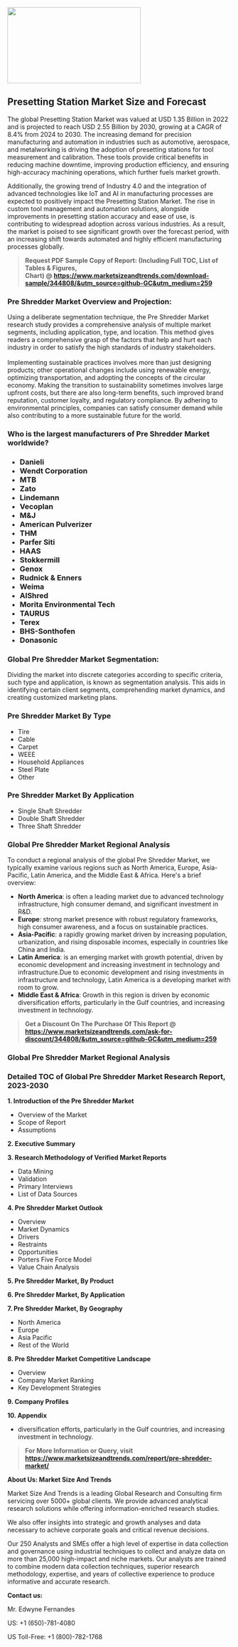 <p><img class="alignnone size-medium wp-image-20088" src="https://ffe5etoiles.com/wp-content/uploads/2024/12/MST1-300x171.png" alt="" width="300" height="171" /></p><h2>Presetting Station Market Size and Forecast</h2><p>The global Presetting Station Market was valued at USD 1.35 Billion in 2022 and is projected to reach USD 2.55 Billion by 2030, growing at a CAGR of 8.4% from 2024 to 2030. The increasing demand for precision manufacturing and automation in industries such as automotive, aerospace, and metalworking is driving the adoption of presetting stations for tool measurement and calibration. These tools provide critical benefits in reducing machine downtime, improving production efficiency, and ensuring high-accuracy machining operations, which further fuels market growth.</p><p>Additionally, the growing trend of Industry 4.0 and the integration of advanced technologies like IoT and AI in manufacturing processes are expected to positively impact the Presetting Station Market. The rise in custom tool management and automation solutions, alongside improvements in presetting station accuracy and ease of use, is contributing to widespread adoption across various industries. As a result, the market is poised to see significant growth over the forecast period, with an increasing shift towards automated and highly efficient manufacturing processes globally.</p></p><blockquote id="" class=""><strong>Request PDF Sample Copy of Report: (Including Full TOC, List of Tables &amp; Figures, Chart)&nbsp;@&nbsp;<strong><a href="https://www.marketsizeandtrends.com/download-sample/344808/&utm_source=github-GC&utm_medium=259" target="_blank">https://www.marketsizeandtrends.com/download-sample/344808/&utm_source=github-GC&utm_medium=259</a></strong></strong></blockquote><h3 id="" class="">Pre Shredder Market&nbsp;Overview and Projection:</h3><p id="" class="">Using a deliberate segmentation technique, the Pre Shredder Market research study provides a comprehensive analysis of multiple market segments, including application, type, and location. This method gives readers a comprehensive grasp of the factors that help and hurt each industry in order to satisfy the high standards of industry stakeholders. <br /> <br />Implementing sustainable practices involves more than just designing products; other operational changes include using renewable energy, optimizing transportation, and adopting the concepts of the circular economy. Making the transition to sustainability sometimes involves large upfront costs, but there are also long-term benefits, such improved brand reputation, customer loyalty, and regulatory compliance. By adhering to environmental principles, companies can satisfy consumer demand while also contributing to a more sustainable future for the world.</p><h3 id="" class="">Who is the largest manufacturers of&nbsp;Pre Shredder Market worldwide?</h3><h3 class=""><p><ul><li>Danieli </li><li> Wendt Corporation </li><li> MTB </li><li> Zato </li><li> Lindemann </li><li> Vecoplan </li><li> M&J </li><li> American Pulverizer </li><li> THM </li><li> Parfer Siti </li><li> HAAS </li><li> Stokkermill </li><li> Genox </li><li> Rudnick & Enners </li><li> Weima </li><li> AIShred </li><li> Morita Environmental Tech </li><li> TAURUS </li><li> Terex </li><li> BHS-Sonthofen </li><li> Donasonic</li></ul></p></h3><h3 id="" class="">Global&nbsp;Pre Shredder Market Segmentation:</h3><p id="" class="">Dividing the market into discrete categories according to specific criteria, such type and application, is known as segmentation analysis. This aids in identifying certain client segments, comprehending market dynamics, and creating customized marketing plans.</p><h3 id="" class="">Pre Shredder Market&nbsp;By Type</h3><p><p><ul><li>Tire</li><li> Cable</li><li> Carpet</li><li> WEEE</li><li> Household Appliances</li><li> Steel Plate</li><li> Other</p></li></ul></p></p><h3 id="" class="">Pre Shredder Market&nbsp;By Application</h3><p class=""><p><ul><li>Single Shaft Shredder</li><li> Double Shaft Shredder</li><li> Three Shaft Shredder</li></ul></p></p><h3 id="" class="">Global Pre Shredder Market Regional Analysis</h3><p id="" class="">To conduct a regional analysis of the global Pre Shredder Market, we typically examine various regions such as North America, Europe, Asia-Pacific, Latin America, and the Middle East &amp; Africa. Here's a brief overview:</p><ul><li><strong>North America</strong>: is often a leading market due to advanced technology infrastructure, high consumer demand, and significant investment in R&amp;D.</li><li><strong>Europe</strong>: strong market presence with robust regulatory frameworks, high consumer awareness, and a focus on sustainable practices.</li><li><strong>Asia-Pacific</strong>: a rapidly growing market driven by increasing population, urbanization, and rising disposable incomes, especially in countries like China and India.</li><li><strong>Latin America</strong>: is an emerging market with growth potential, driven by economic development and increasing investment in technology and infrastructure.Due to economic development and rising investments in infrastructure and technology, Latin America is a developing market with room to grow.</li><li><strong>Middle East &amp; Africa</strong>: Growth in this region is driven by economic diversification efforts, particularly in the Gulf countries, and increasing investment in technology.</li></ul><blockquote id="" class=""><strong>Get a Discount On The Purchase Of This Report @ <strong><a href="https://www.marketsizeandtrends.com/ask-for-discount/344808/&utm_source=github-GC&utm_medium=259" target="_blank">https://www.marketsizeandtrends.com/ask-for-discount/344808/&utm_source=github-GC&utm_medium=259</a></strong></strong></blockquote><h3 id="" class="">Global Pre Shredder Market Regional Analysis</h3><h3 id="" class="">Detailed TOC of Global Pre Shredder Market Research Report, 2023-2030</h3><p id="" class=""><strong>1. Introduction of the Pre Shredder Market</strong></p><ul><li>Overview of the Market</li><li>Scope of Report</li><li>Assumptions</li></ul><p id="" class=""><strong>2. Executive Summary</strong></p><p id="" class=""><strong>3. Research Methodology of Verified Market Reports</strong></p><ul><li>Data Mining</li><li>Validation</li><li>Primary Interviews</li><li>List of Data Sources</li></ul><p id="" class=""><strong>4. Pre Shredder Market Outlook</strong></p><ul><li>Overview</li><li>Market Dynamics</li><li>Drivers</li><li>Restraints</li><li>Opportunities</li><li>Porters Five Force Model</li><li>Value Chain Analysis</li></ul><p id="" class=""><strong>5. Pre Shredder Market, By Product</strong></p><p id="" class=""><strong>6. Pre Shredder Market, By Application</strong></p><p id="" class=""><strong>7. Pre Shredder Market, By Geography</strong></p><ul><li>North America</li><li>Europe</li><li>Asia Pacific</li><li>Rest of the World</li></ul><p id="" class=""><strong>8. Pre Shredder Market Competitive Landscape</strong></p><ul><li>Overview</li><li>Company Market Ranking</li><li>Key Development Strategies</li></ul><p id="" class=""><strong>9. Company Profiles</strong></p><p id="" class=""><strong>10. Appendix</strong></p><ul><li>diversification efforts, particularly in the Gulf countries, and increasing investment in technology.</li></ul><blockquote id="" class=""><strong>For More Information or Query, visit <strong><strong><a href="https://www.marketsizeandtrends.com/report/pre-shredder-market/" target="_blank">https://www.marketsizeandtrends.com/report/pre-shredder-market/</a></strong></strong></strong></blockquote><p id="" class=""><strong>About Us: Market Size And Trends</strong></p><p id="" class="">Market Size And Trends is a leading Global Research and Consulting firm servicing over 5000+ global clients. We provide advanced analytical research solutions while offering information-enriched research studies.</p><p id="" class="">We also offer insights into strategic and growth analyses and data necessary to achieve corporate goals and critical revenue decisions.</p><p id="" class="">Our 250 Analysts and SMEs offer a high level of expertise in data collection and governance using industrial techniques to collect and analyze data on more than 25,000 high-impact and niche markets. Our analysts are trained to combine modern data collection techniques, superior research methodology, expertise, and years of collective experience to produce informative and accurate research.</p><p id="" class=""><strong>Contact us:</strong></p><p id="" class="">Mr. Edwyne Fernandes</p><p id="" class="">US: +1 (650)-781-4080</p><p id="" class="">US Toll-Free: +1 (800)-782-1768</p>

